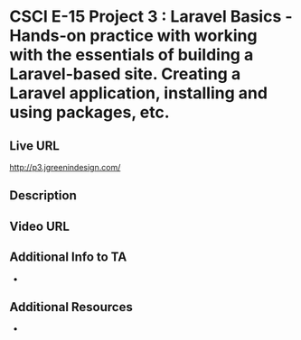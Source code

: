 # CSCI E-15 Project 3 : Laravel Basics - Hands-on practice with working with the essentials of building a Laravel-based site. Creating a Laravel application, installing and using packages, etc.

## Live URL
<http://p3.jgreenindesign.com/>

## Description


## Video URL


## Additional Info to TA
* 

## Additional Resources
* 